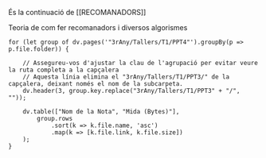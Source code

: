 És la  continuació de [[RECOMANADORS]]

Teoria de com fer recomanadors i diversos algorismes

```dataviewjs
for (let group of dv.pages('"3rAny/Tallers/T1/PPT4"').groupBy(p => p.file.folder)) {
    
    // Assegureu-vos d'ajustar la clau de l'agrupació per evitar veure la ruta completa a la capçalera
    // Aquesta línia elimina el "3rAny/Tallers/T1/PPT3/" de la capçalera, deixant només el nom de la subcarpeta.
    dv.header(3, group.key.replace("3rAny/Tallers/T1/PPT3" + "/", "")); 
    
    dv.table(["Nom de la Nota", "Mida (Bytes)"],
        group.rows
            .sort(k => k.file.name, 'asc')
            .map(k => [k.file.link, k.file.size])
    );
}
```



